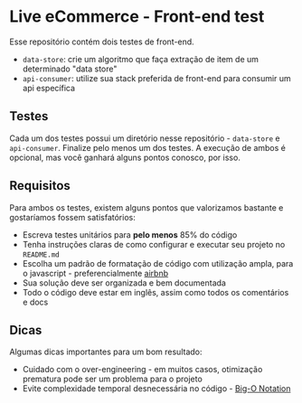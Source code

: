 # Live eCommerce - Front-end test

Esse repositório contém dois testes de front-end.
- `data-store`: crie um algoritmo que faça extração de item de um determinado "data store"
- `api-consumer`: utilize sua stack preferida de front-end para consumir um api específica

## Testes

Cada um dos testes possui um diretório nesse repositório - `data-store` e `api-consumer`.
Finalize pelo menos um dos testes. A execução de ambos é opcional, mas você ganhará alguns pontos conosco, por isso.

## Requisitos

Para ambos os testes, existem alguns pontos que valorizamos bastante e gostaríamos fossem satisfatórios:
- Escreva testes unitários para **pelo menos** 85% do código
- Tenha instruções claras de como configurar e executar seu projeto no `README.md`
- Escolha um padrão de formatação de código com utilização ampla, para o javascript - preferencialmente [airbnb](https://github.com/airbnb/javascript)
- Sua solução deve ser organizada e bem documentada
- Todo o código deve estar em inglês, assim como todos os comentários e docs

## Dicas

Algumas dicas importantes para um bom resultado:
- Cuidado com o over-engineering - em muitos casos, otimização prematura pode ser um problema para o projeto
- Evite complexidade temporal desnecessária no código - [Big-O Notation](https://medium.com/swlh/time-complexity-of-algorithms-big-o-notation-explained-in-plain-english-e12a11dc4a4f)
